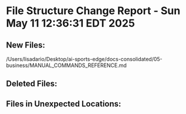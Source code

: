 # File Structure Change Report - Sun May 11 12:36:31 EDT 2025

## New Files:
/Users/lisadario/Desktop/ai-sports-edge/docs-consolidated/05-business/MANUAL_COMMANDS_REFERENCE.md

## Deleted Files:

## Files in Unexpected Locations:

